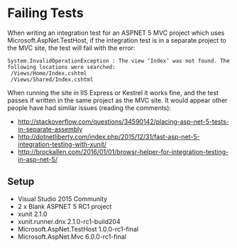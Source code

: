 # Failing Tests
When writing an integration test for an ASPNET 5 MVC project which uses Microsoft.AspNet.TestHost, if the integration test is in a separate project to the MVC site, the test will fail with the error:

```
System.InvalidOperationException : The view ‘Index’ was not found. The following locations were searched:
 /Views/Home/Index.cshtml
 /Views/Shared/Index.cshtml
```

When running the site in IIS Express or Kestrel it works fine, and the test passes if written in the same project as the MVC site.
It would appear other people have had similar issues (reading the comments):
 - http://stackoverflow.com/questions/34590142/placing-asp-net-5-tests-in-separate-assembly
 - http://dotnetliberty.com/index.php/2015/12/31/fast-asp-net-5-integration-testing-with-xunit/
 - http://brockallen.com/2016/01/01/browsr-helper-for-integration-testing-in-asp-net-5/

## Setup
 - Visual Studio 2015 Community
 - 2 x Blank ASPNET 5 RC1 project
 - xunit 2.1.0
 - xunit.runner.dnx 2.1.0-rc1-build204
 - Microsoft.AspNet.TestHost 1.0.0-rc1-final
 - Microsoft.AspNet.Mvc 6.0.0-rc1-final
